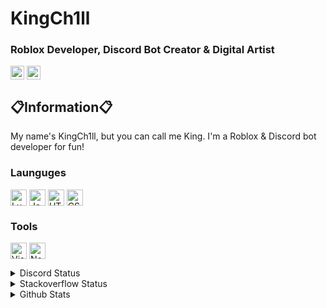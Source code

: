 # KingCh1ll
### Roblox Developer, Discord Bot Creator & Digital Artist
[<img align="center" alt="KingCh1ll | Roblox" width="22px" src="https://user-images.githubusercontent.com/77991729/109535595-c0950800-7a8a-11eb-923c-e08945948f99.png"/>][roblox]
[<img align="center" alt="Ch1ll Space | Discord Server" width="22px" src="https://user-images.githubusercontent.com/77991729/106045706-4d752c00-60af-11eb-9180-4a1676fe19bd.png"/>][discord]

## 📋Information📋
My name's KingCh1ll, but you can call me King. I'm a Roblox & Discord bot developer for fun!

### Launguges
[<img align="center" alt="Lua" width="26px" src="https://imgur.com/RjTCw2o.png"/>][Lua]
[<img align="center" alt="JavaScript" width="26px" src="https://imgur.com/DNiq8hB.png"/>][JavaScript]
[<img align="center" alt="HTML" width="26px" src="https://imgur.com/Nc0oKz7.png"/>][HTML]
[<img align="center" alt="CSS" width="26px" src="https://imgur.com/UgM2YbN.png"/>][CSS]

### Tools
[<img align="center" alt="Visual Studio Code" width="26px" src="https://imgur.com/mJp7Ln1.png"/>][VSC]
[<img align="center" alt="Node.js" width="26px" src="https://imgur.com/KCPEbBw.png"/>][VSC]

<details>
   <summary>Discord Status</summary>
 <br/>
  
  [![Discord](https://discord.c99.nl/widget/theme-3/571811686617710592.png)][DiscordBio]
</details>

<details>
   <summary>Stackoverflow Status</summary>
 <br/>
  
  [![StackOverflow Profile](https://github-readme-stackoverflow.vercel.app/?userID=15138506&layout=full)](https://stackoverflow.com/users/15138506/kingch1ll?tab=profile)
</details>

<details>
   <summary>Github Stats</summary>
 <br/>
  
  ![KingCh1ll's GitHub Stats](https://github-readme-stats.vercel.app/api?username=KingCh1ll&show_icons=true&count_private=true&theme=algolia)
</details>

<!-- Varibles -->
[discord]: https://discord.gg/5DzTfHs7dy
[roblox]: https://roblox.com/users/434248250/profile

[Lua]: https://en.wikipedia.org/wiki/Lua_(programming_language)
[JavaScript]: https://en.wikipedia.org/wiki/JavaScript
[HTML]: https://en.wikipedia.org/wiki/HTML5
[CSS]: https://en.wikipedia.org/wiki/Cascading_Style_Sheets

[VSC]: https://code.visualstudio.com

[DiscordBIO]: https://discord.bio/p/KingCh1ll
